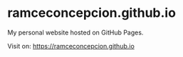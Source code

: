 # ramceconcepcion.github.io
My personal website hosted on GitHub Pages.

Visit on: https://ramceconcepcion.github.io
